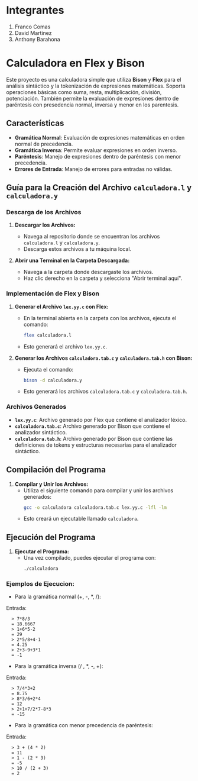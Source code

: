 # Integrantes
   1. Franco Comas
   2. David Martinez
   3. Anthony Barahona

# Calculadora en Flex y Bison

Este proyecto es una calculadora simple que utiliza **Bison** y **Flex** para el análisis sintáctico y la tokenización de expresiones matemáticas. Soporta operaciones básicas como suma, resta, multiplicación, división, potenciación. También permite la evaluación de expresiones dentro de paréntesis con presedencia normal, inversa y menor en los parentesis.

## Características

- **Gramática Normal**: Evaluación de expresiones matemáticas en orden normal de precedencia.
- **Gramática Inversa**: Permite evaluar expresiones en orden inverso.
- **Paréntesis**: Manejo de expresiones dentro de paréntesis con menor precedencia.
- **Errores de Entrada**: Manejo de errores para entradas no válidas.
  
## Guía para la Creación del Archivo `calculadora.l` y `calculadora.y`

### Descarga de los Archivos

1. **Descargar los Archivos:**
   - Navega al repositorio donde se encuentran los archivos `calculadora.l` y `calculadora.y`.
   - Descarga estos archivos a tu máquina local.

2. **Abrir una Terminal en la Carpeta Descargada:**
   - Navega a la carpeta donde descargaste los archivos.
   - Haz clic derecho en la carpeta y selecciona "Abrir terminal aquí".

### Implementación de Flex y Bison

1. **Generar el Archivo `lex.yy.c` con Flex:**
   - En la terminal abierta en la carpeta con los archivos, ejecuta el comando:
     ```bash
     flex calculadora.l
     ```
   - Esto generará el archivo `lex.yy.c`.

2. **Generar los Archivos `calculadora.tab.c` y `calculadora.tab.h` con Bison:**
   - Ejecuta el comando:
     ```bash
     bison -d calculadora.y
     ```
   - Esto generará los archivos `calculadora.tab.c` y `calculadora.tab.h`.

### Archivos Generados

- **`lex.yy.c`**: Archivo generado por Flex que contiene el analizador léxico.
- **`calculadora.tab.c`**: Archivo generado por Bison que contiene el analizador sintáctico.
- **`calculadora.tab.h`**: Archivo generado por Bison que contiene las definiciones de tokens y estructuras necesarias para el analizador sintáctico.

## Compilación del Programa

1. **Compilar y Unir los Archivos:**
   - Utiliza el siguiente comando para compilar y unir los archivos generados:
     ```bash
     gcc -o calculadora calculadora.tab.c lex.yy.c -lfl -lm
     ```
   - Esto creará un ejecutable llamado `calculadora`.

## Ejecución del Programa

1. **Ejecutar el Programa:**
   - Una vez compilado, puedes ejecutar el programa con:
     ```bash
     ./calculadora
     ```
### Ejemplos de Ejecucion:

  - Para la gramática normal (+, -, *, /):

Entrada:

      > 7*8/3
      = 18.6667
      > 1+6*5-2
      = 29
      > 2*5/8+4-1
      = 4.25
      > 2+3-9+3*1
      = -1

  - Para la gramática inversa (/ , *, -, +):

Entrada:
      
      > 7/4*3+2
      = 8.75
      > 8*3/6+2*4
      = 12
      > 2+1+7/2*7-8*3
      = -15

  - Para la gramática con menor precedencia de paréntesis:

Entrada:
   
      > 3 + (4 * 2)
      = 11
      > 1 - (2 * 3)
      = -5
      > 10 / (2 + 3)
      = 2



